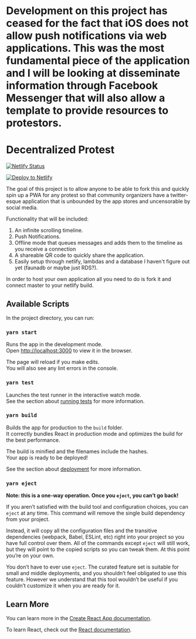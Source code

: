 # Development on this project has ceased for the fact that iOS does not allow push notifications via web applications. This was the most fundamental piece of the application and I will be looking at disseminate information through Facebook Messenger that will also allow a template to provide resources to protestors.

# Decentralized Protest

[![Netlify Status](https://api.netlify.com/api/v1/badges/3c2c5540-33ff-4697-9f5a-ad71a2f95cb6/deploy-status)](https://app.netlify.com/sites/decentralized-protest/deploys)

[![Deploy to Netlify](https://www.netlify.com/img/deploy/button.svg)](https://app.netlify.com/start/deploy?repository=https://github.com/brandonin/decentralized-protest)

The goal of this project is to allow anyone to be able to fork this and quickly spin up a PWA for any protest so that community organizers have a twitter-esque application that is unbounded by the app stores and uncensorable by social media.

Functionality that will be included:

1. An infinite scrolling timeline.
2. Push Notifications.
3. Offline mode that queues messages and adds them to the timeline as you receive a connection
4. A shareable QR code to quickly share the application.
5. Easily setup through netlify, lambdas and a database I haven't figure out yet (faunadb or maybe just RDS?).

In order to host your own application all you need to do is fork it and connect master to your netlify build.

## Available Scripts

In the project directory, you can run:

### `yarn start`

Runs the app in the development mode.<br />
Open [http://localhost:3000](http://localhost:3000) to view it in the browser.

The page will reload if you make edits.<br />
You will also see any lint errors in the console.

### `yarn test`

Launches the test runner in the interactive watch mode.<br />
See the section about [running tests](https://facebook.github.io/create-react-app/docs/running-tests) for more information.

### `yarn build`

Builds the app for production to the `build` folder.<br />
It correctly bundles React in production mode and optimizes the build for the best performance.

The build is minified and the filenames include the hashes.<br />
Your app is ready to be deployed!

See the section about [deployment](https://facebook.github.io/create-react-app/docs/deployment) for more information.

### `yarn eject`

**Note: this is a one-way operation. Once you `eject`, you can’t go back!**

If you aren’t satisfied with the build tool and configuration choices, you can `eject` at any time. This command will remove the single build dependency from your project.

Instead, it will copy all the configuration files and the transitive dependencies (webpack, Babel, ESLint, etc) right into your project so you have full control over them. All of the commands except `eject` will still work, but they will point to the copied scripts so you can tweak them. At this point you’re on your own.

You don’t have to ever use `eject`. The curated feature set is suitable for small and middle deployments, and you shouldn’t feel obligated to use this feature. However we understand that this tool wouldn’t be useful if you couldn’t customize it when you are ready for it.

## Learn More

You can learn more in the [Create React App documentation](https://facebook.github.io/create-react-app/docs/getting-started).

To learn React, check out the [React documentation](https://reactjs.org/).
